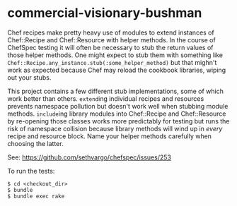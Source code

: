 commercial-visionary-bushman
============================

Chef recipes make pretty heavy use of modules to extend instances of Chef::Recipe and
Chef::Resource with helper methods. In the course of ChefSpec testing it will often
be necessary to stub the return values of those helper methods. One might expect to
stub them with something like `Chef::Recipe.any_instance.stub(:some_helper_method)`
but that mighn't work as expected because Chef may reload the cookbook libraries,
wiping out your stubs.

This project contains a few different stub implementations, some of which work better
than others. `extend`ing individual recipes and resources prevents namespace pollution
but doesn't work well when stubbing module methods. `include`ing library modules into
Chef::Recipe and Chef::Resource by re-opening those classes works more predictably for
testing but runs the risk of namespace collision because library methods will wind up
in *every* recipe and resource block.  Name your helper methods carefully when choosing
the latter.

See: https://github.com/sethvargo/chefspec/issues/253

To run the tests:

    $ cd <checkout_dir>
    $ bundle
    $ bundle exec rake
